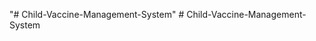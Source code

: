 "# Child-Vaccine-Management-System" 
#   C h i l d - V a c c i n e - M a n a g e m e n t - S y s t e m  
 